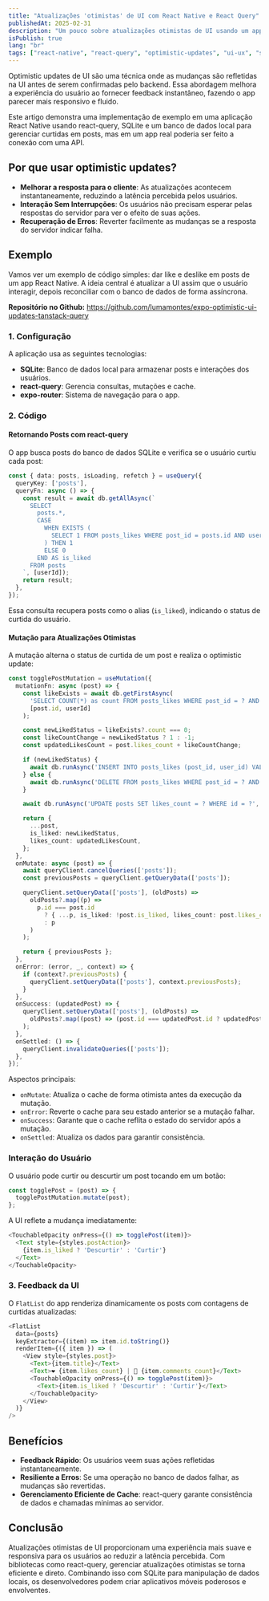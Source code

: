 ```yaml
---
title: "Atualizações 'otimistas' de UI com React Native e React Query"
publishedAt: 2025-02-31
description: "Um pouco sobre atualizações otimistas de UI usando um app React Native como exemplo"
isPublish: true
lang: "br"
tags: ["react-native", "react-query", "optimistic-updates", "ui-ux", "sqlite", "performance", "tutorial"]
---
```


Optimistic updates de UI são uma técnica onde as mudanças são refletidas na UI antes de serem confirmadas pelo backend. Essa abordagem melhora a experiência do usuário ao fornecer feedback instantâneo, fazendo o app parecer mais responsivo e fluido.

Este artigo demonstra uma implementação de exemplo em uma aplicação React Native usando react-query, SQLite e um banco de dados local para gerenciar curtidas em posts, mas em um app real poderia ser feito a conexão com uma API.

## Por que usar optimistic updates?

- **Melhorar a resposta para o cliente**: As atualizações acontecem instantaneamente, reduzindo a latência percebida pelos usuários.
- **Interação Sem Interrupções**: Os usuários não precisam esperar pelas respostas do servidor para ver o efeito de suas ações.
- **Recuperação de Erros**: Reverter facilmente as mudanças se a resposta do servidor indicar falha.

## Exemplo

Vamos ver um exemplo de código simples: dar like e deslike em posts de um app React Native. A ideia central é atualizar a UI assim que o usuário interagir, depois reconciliar com o banco de dados de forma assíncrona.

**Repositório no Github:** https://github.com/lumamontes/expo-optimistic-ui-updates-tanstack-query

### 1. Configuração

A aplicação usa as seguintes tecnologias:

- **SQLite**: Banco de dados local para armazenar posts e interações dos usuários.
- **react-query**: Gerencia consultas, mutações e cache.
- **expo-router**: Sistema de navegação para o app.

### 2. Código

#### Retornando Posts com react-query

O app busca posts do banco de dados SQLite e verifica se o usuário curtiu cada post:

```typescript
const { data: posts, isLoading, refetch } = useQuery({
  queryKey: ['posts'],
  queryFn: async () => {
    const result = await db.getAllAsync(`
      SELECT 
        posts.*, 
        CASE 
          WHEN EXISTS (
            SELECT 1 FROM posts_likes WHERE post_id = posts.id AND user_id = ?
          ) THEN 1 
          ELSE 0 
        END AS is_liked
      FROM posts
    `, [userId]);
    return result;
  },
});
```

Essa consulta recupera posts como o alias (`is_liked`), indicando o status de curtida do usuário.

#### Mutação para Atualizações Otimistas

A mutação alterna o status de curtida de um post e realiza o optimistic update:

```typescript
const togglePostMutation = useMutation({
  mutationFn: async (post) => {
    const likeExists = await db.getFirstAsync(
      'SELECT COUNT(*) as count FROM posts_likes WHERE post_id = ? AND user_id = ?',
      [post.id, userId]
    );

    const newLikedStatus = likeExists?.count === 0;
    const likeCountChange = newLikedStatus ? 1 : -1;
    const updatedLikesCount = post.likes_count + likeCountChange;

    if (newLikedStatus) {
      await db.runAsync('INSERT INTO posts_likes (post_id, user_id) VALUES (?, ?)', [post.id, userId]);
    } else {
      await db.runAsync('DELETE FROM posts_likes WHERE post_id = ? AND user_id = ?', [post.id, userId]);
    }

    await db.runAsync('UPDATE posts SET likes_count = ? WHERE id = ?', [updatedLikesCount, post.id]);

    return {
      ...post,
      is_liked: newLikedStatus,
      likes_count: updatedLikesCount,
    };
  },
  onMutate: async (post) => {
    await queryClient.cancelQueries(['posts']);
    const previousPosts = queryClient.getQueryData(['posts']);

    queryClient.setQueryData(['posts'], (oldPosts) =>
      oldPosts?.map((p) =>
        p.id === post.id
          ? { ...p, is_liked: !post.is_liked, likes_count: post.likes_count + (post.is_liked ? -1 : 1) }
          : p
      )
    );

    return { previousPosts };
  },
  onError: (error, _, context) => {
    if (context?.previousPosts) {
      queryClient.setQueryData(['posts'], context.previousPosts);
    }
  },
  onSuccess: (updatedPost) => {
    queryClient.setQueryData(['posts'], (oldPosts) =>
      oldPosts?.map((post) => (post.id === updatedPost.id ? updatedPost : post))
    );
  },
  onSettled: () => {
    queryClient.invalidateQueries(['posts']);
  },
});
```

Aspectos principais:

- `onMutate`: Atualiza o cache de forma otimista antes da execução da mutação.
- `onError`: Reverte o cache para seu estado anterior se a mutação falhar.
- `onSuccess`: Garante que o cache reflita o estado do servidor após a mutação.
- `onSettled`: Atualiza os dados para garantir consistência.

### Interação do Usuário

O usuário pode curtir ou descurtir um post tocando em um botão:

```typescript
const togglePost = (post) => {
  togglePostMutation.mutate(post);
};
```

A UI reflete a mudança imediatamente:

```typescript
<TouchableOpacity onPress={() => togglePost(item)}>
  <Text style={styles.postAction}>
    {item.is_liked ? 'Descurtir' : 'Curtir'}
  </Text>
</TouchableOpacity>
```

### 3. Feedback da UI

O `FlatList` do app renderiza dinamicamente os posts com contagens de curtidas atualizadas:

```typescript
<FlatList
  data={posts}
  keyExtractor={(item) => item.id.toString()}
  renderItem={({ item }) => (
    <View style={styles.post}>
      <Text>{item.title}</Text>
      <Text>❤️ {item.likes_count} | 💬 {item.comments_count}</Text>
      <TouchableOpacity onPress={() => togglePost(item)}>
        <Text>{item.is_liked ? 'Descurtir' : 'Curtir'}</Text>
      </TouchableOpacity>
    </View>
  )}
/>
```

## Benefícios 

- **Feedback Rápido**: Os usuários veem suas ações refletidas instantaneamente.
- **Resiliente a Erros**: Se uma operação no banco de dados falhar, as mudanças são revertidas.
- **Gerenciamento Eficiente de Cache**: react-query garante consistência de dados e chamadas mínimas ao servidor.

## Conclusão

Atualizações otimistas de UI proporcionam uma experiência mais suave e responsiva para os usuários ao reduzir a latência percebida. Com bibliotecas como react-query, gerenciar atualizações otimistas se torna eficiente e direto. Combinando isso com SQLite para manipulação de dados locais, os desenvolvedores podem criar aplicativos móveis poderosos e envolventes.
